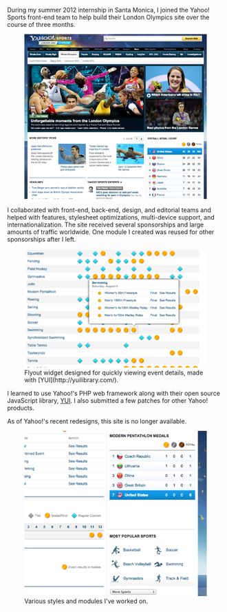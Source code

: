During my summer 2012 internship in Santa Monica, I joined the Yahoo! Sports front-end team to help build their London Olympics site over the course of three months.

<figure>
    <a class="media-image" href="/images/yahoo-sports/1.png">
       <img src="/images/yahoo-sports/1.png" alt="Main London Olympics page" />
    </a>
</figure>

I collaborated with front-end, back-end, design, and editorial teams and helped with features, stylesheet optimizations, multi-device support, and internationalization. The site received several sponsorships and large amounts of traffic worldwide. One module I created was reused for other sponsorships after I left.

<figure class="media-reverse media-image-medium">
    <a class="media-image" href="/images/yahoo-sports/2.png">
       <img src="/images/yahoo-sports/2.png" alt="Flyout widget for viewing calendar details." />
    </a>
    <figcaption>
        Flyout widget designed for quickly viewing event details, made with [YUI](http://yuilibrary.com/).
    </figcaption>
</figure>

I learned to use Yahoo!'s PHP web framework along with their open source JavaScript library, [YUI](http://yuilibrary.com/). I also submitted a few patches for other Yahoo! products.

As of Yahoo!'s recent redesigns, this site is no longer available.

<figure class="media-image-medium">
    <a class="media-image" href="/images/yahoo-sports/3.png">
       <img src="/images/yahoo-sports/3.png" alt="Various styles and modules I've worked on." />
    </a>
    <figcaption>Various styles and modules I've worked on.</figcaption>
</figure>